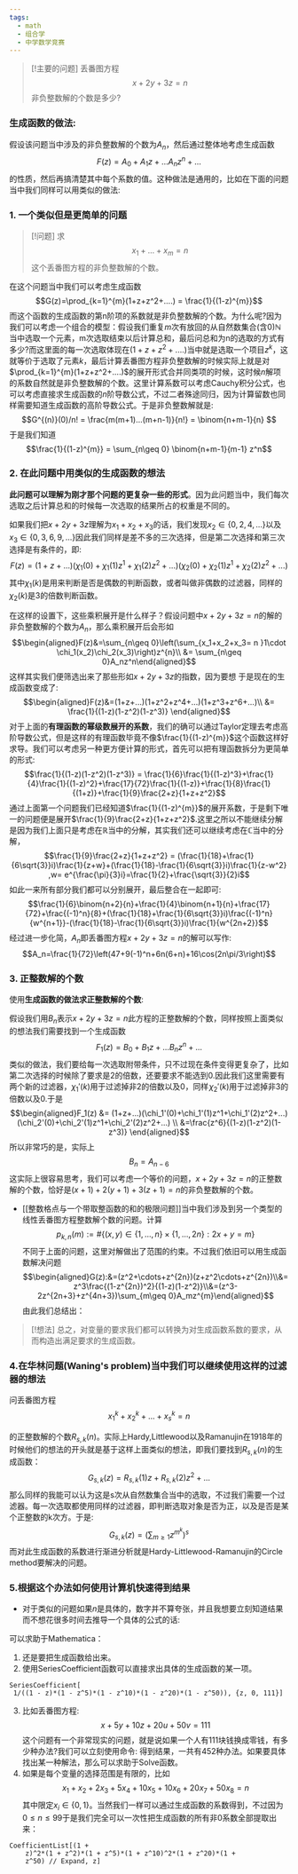 ```yaml
---
tags:
  - math
  - 组合学
  - 中学数学竞赛
---
```

> [!主要的问题]
> 丢番图方程$$x+ 2y+3z = n$$非负整数解的个数是多少?

### 生成函数的做法:
假设该问题当中涉及的非负整数解的个数为$A_n$，然后通过整体地考虑生成函数
$$F(z) =
A_0+A_1z+...A_nz^n+...$$的性质，然后再搞清楚其中每个系数的值。这种做法是通用的，比如在下面的问题当中我们同样可以用类似的做法:
### 1. 一个类似但是更简单的问题

> [!问题]
> 求$$x_1+...+x_m =
>     n$$这个丢番图方程的非负整数解的个数。

在这个问题当中我们可以考虑生成函数$$G(z)=\prod_{k=1}^{m}(1+z+z^2+....) =
    \frac{1}{(1-z)^{m}}$$而这个函数的生成函数的第n阶项的系数就是非负整数解的个数。为什么呢?因为我们可以考虑一个组合的模型：假设我们重复$m$次有放回的从自然数集合(含0)$\mathbb{N}$当中选取一个元素，m次选取结束以后计算总和，最后问总和为n的选取的方式有多少?而这里面的每一次选取体现在$(1+z+z^2+....)$当中就是选取一个项目$z^k$，这就等价于选取了元素$k$，最后计算丢番图方程非负整数解的时候实际上就是对$\prod_{k=1}^{m}(1+z+z^2+....)$的展开形式合并同类项的时候，这时候$n$解项的系数自然就是非负整数解的个数。这里计算系数可以考虑Cauchy积分公式，也可以考虑直接求生成函数的$n$阶导数公式，不过二者殊途同归，因为计算留数也同样需要知道生成函数的高阶导数公式。于是非负整数解就是:$$G^{(n)}(0)/n!
    = \frac{m(m+1)...(m+n-1)}{n!} = \binom{n+m-1}{n}
    $$于是我们知道$$\frac{1}{(1-z)^{m}} = \sum_{n\geq 0}
    \binom{n+m-1}{m-1} z^n$$
### 2. 在此问题中用类似的生成函数的想法
**此问题可以理解为刚才那个问题的更复杂一些的形式**。因为此问题当中，我们每次选取之后计算总和的时候每一次选取的结果所占的权重是不同的。

如果我们把$x+2y+3z$理解为$x_1+x_2+x_3$的话，我们发现$x_2 \in \{0,2,4,...\}$以及$x_3 \in \{0,3,6,9,...\}$因此我们同样是差不多的三次选择，但是第二次选择和第三次选择是有条件的，即:
$$F(z) =(1+z+...)(\chi_1(0)+\chi_1(1)z^1+\chi_1(2)z^2+...)(\chi_2(0)+\chi_2(1)z^1+\chi_2(2)z^2+...)$$
其中$\chi_1(k)$是用来判断是否是偶数的判断函数，或者叫做非偶数的过滤器，同样的$\chi_2(k)$是3的倍数判断函数。

在这样的设置下，这些乘积展开是什么样子？假设问题中$x+2y+3z=n$的解的非负整数解的个数为$A_n$，那么乘积展开后会形如$$\begin{aligned}F(z)&=\sum_{n\geq 0}\left(\sum_{x_1+x_2+x_3= n }1\cdot \chi_1(x_2)\chi_2(x_3)\right)z^{n}\\ &= \sum_{n\geq 0}A_nz^n\end{aligned}$$这样其实我们便筛选出来了那些形如$x+2y+3z$的指数，因为要想
于是现在的生成函数变成了:$$\begin{aligned}F(z)&=(1+z+...)(1+z^2+z^4+...)(1+z^3+z^6+...)\\
    &= \frac{1}{(1-z)(1-z^2)(1-z^3)} \end{aligned}$$
 对于上面的**有理函数的幂级数展开的系数**，我们的确可以通过Taylor定理去考虑高阶导数公式，但是这样的有理函数毕竟不像$\frac{1}{(1-z)^{m}}$这个函数这样好求导。我们可以考虑另一种更方便计算的形式，首先可以把有理函数拆分为更简单的形式:$$\frac{1}{(1-z)(1-z^2)(1-z^3)}
    =
    \frac{1}{6}\frac{1}{(1-z)^3}+\frac{1}{4}\frac{1}{(1-z)^2}+\frac{17}{72}\frac{1}{(1-z)}+\frac{1}{8}\frac{1}{(1+z)}+\frac{1}{9}\frac{2+z}{1+z+z^2}$$通过上面第一个问题我们已经知道$\frac{1}{(1-z)^{m}}$的展开系数，于是剩下唯一的问题便是展开$\frac{1}{9}\frac{2+z}{1+z+z^2}$.这里之所以不能继续分解是因为我们上面只是考虑在$\mathbb{R}$当中的分解，其实我们还可以继续考虑在$\mathbb{C}$当中的分解，$$\frac{1}{9}\frac{2+z}{1+z+z^2}
    =
    (\frac{1}{18}+\frac{1}{6\sqrt{3}}i)\frac{1}{z+w}+(\frac{1}{18}-\frac{1}{6\sqrt{3}}i)\frac{1}{z-w^2}
    ,w=
    e^{\frac{\pi}{3}i}=\frac{1}{2}+\frac{\sqrt{3}}{2}i$$如此一来所有部分我们都可以分别展开，最后整合在一起即可:$$\frac{1}{6}\binom{n+2}{n}+\frac{1}{4}\binom{n+1}{n}+\frac{17}{72}+\frac{(-1)^n}{8}+(\frac{1}{18}+\frac{1}{6\sqrt{3}}i)\frac{(-1)^n}{w^{n+1}}-(\frac{1}{18}-\frac{1}{6\sqrt{3}}i)\frac{1}{w^{2n+2}}$$经过进一步化简，$A_n$即丢番图方程$x+2y+3z =n$的解可以写作:
    $$A_n=\frac{1}{72}\left(47+9(-1)^n+6n(6+n)+16\cos(2n\pi/3\right)$$
### 3. 正整数解的个数
使用**生成函数的做法求正整数解的个数**:

假设我们用$B_n$表示$x+ 2y+3z =n$此方程的正整数解的个数，同样按照上面类似的想法我们需要找到一个生成函数$$F_1(z) =
B_0+B_1z+...B_nz^n+...$$类似的做法，我们要给每一次选取附带条件，只不过现在条件变得更复杂了，比如第二次选择的时候除了要求是2的倍数，还要要求不能选到0.因此我们这里需要有两个新的过滤器，$\chi_1'(k)$用于过滤掉非2的倍数以及0，同样 $\chi_2'(k)$用于过滤掉非3的倍数以及0.于是
$$\begin{aligned}F_1(z) &=
(1+z+...)(\chi_1'(0)+\chi_1'(1)z^1+\chi_1'(2)z^2+...)(\chi_2'(0)+\chi_2'(1)z^1+\chi_2'(2)z^2+...)
\\ &=\frac{z^6}{(1-z)(1-z^2)(1-z^3)}
\end{aligned}$$所以非常巧的是，实际上
$$B_n =
A_{n-6}$$这实际上很容易思考，我们可以考虑一个等价的问题，$x+ 2y+3z =n$的正整数解的个数，恰好是$(x+1)+ 2(y+1)+3(z+1) =n$的非负整数解的个数。

* [[整数格点与一个带取整函数的和的极限问题]]当中我们涉及到另一个类型的线性丢番图方程整数解个数的问题。计算$$p_{k,n}(m):=\#\{(x,y)\in \{1,...,n\}\times\{1,...,2n\}:2x+y= m\}$$不同于上面的问题，这里对解做出了范围的约束。不过我们依旧可以用生成函数解决问题$$\begin{aligned}G(z):&=(z^2+\cdots+z^{2n})(z+z^2\cdots+z^{2n})\\&= z^3\frac{(1-z^{2n})^2}{(1-z)(1-z^2)}\\&=(z^3-2z^{2n+3}+z^{4n+3})\sum_{m\geq 0}A_mz^{m}\end{aligned}$$
由此我们总结出：

> [!想法]
> 总之，对变量的要求我们都可以转换为对生成函数系数的要求，从而构造出满足要求的生成函数。

### 4.在华林问题(Waning's problem)当中我们可以继续使用这样的过滤器的想法

问丢番图方程
$$x_1^k+x_2^k+...+x_s^k=n$$



的正整数解的个数$R_{s,k}(n)$。实际上Hardy,Littlewood以及Ramanujin在1918年的时候他们的想法的开头就是基于这样上面类似的想法，即我们要找到$R_{s,k}(n)$的生成函数：
$$G_{s,k}(z)=R_{s,k}(1)z+R_{s,k}(2)z^2+...$$那么同样的我能可以认为这是s次从自然数集合当中的选取，不过我们需要一个过滤器。每一次选取都使用同样的过滤器，即判断选取对象是否为正，以及是否是某个正整数的k次方。于是:
$$G_{s,k}(z) = \left(\sum_{m\geq
1}z^{m^k}\right)^s$$而对此生成函数的系数进行渐进分析就是Hardy-Littlewood-Ramanujin的Circle
method要解决的问题。

### 5.根据这个办法如何使用计算机快速得到结果
-   对于类似的问题如果$n$是具体的，数字并不算夸张，并且我想要立刻知道结果而不想花很多时间去推导一个具体的公式的话:



可以求助于Mathematica：
1.  还是要把生成函数给出来。
2.  使用SeriesCoefficient函数可以直接求出具体的生成函数的某一项。
```
SeriesCoefficient[
 1/((1 - z)*(1 - z^5)*(1 - z^10)*(1 - z^20)*(1 - z^50)), {z, 0, 111}]
```
3.  比如丢番图方程:$$x+5y+10z+20u+50v=111$$这个问题有一个非常现实的问题，就是说如果一个人有$111$块钱换成零钱，有多少种办法?我们可以立刻使用命令: 得到结果，一共有$452$种办法。如果要具体找出某一种解法，那么可以求助于Solve函数。
4.  如果是每个变量的选择范围是有限的，比如$$x_1+x_2+2x_3+5x_4+10x_5+10x_6+20x_7+50x_8=n$$其中限定$x_i\in\{0,1\}$。当然我们一样可以通过生成函数的系数得到，不过因为$0\leq n\leq99$于是我们完全可以一次性把生成函数的所有非0系数全部提取出来：
```
CoefficientList[(1 +
    z)^2*(1 + z^2)*(1 + z^5)*(1 + z^10)^2*(1 + z^20)*(1 +
    z^50) // Expand, z]

```


